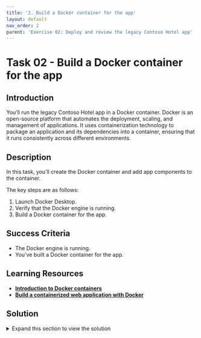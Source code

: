 ```yaml
---
title: '2. Build a Docker container for the app'
layout: default
nav_order: 2
parent: 'Exercise 02: Deploy and review the legacy Contoso Hotel app'
---
```


# Task 02 - Build a Docker container for the app

<!--- Estimated time: 7 minutes---> 

## Introduction

You’ll run the legacy Contoso Hotel app in a Docker container. Docker is an open-source platform that automates the deployment, scaling, and management of applications. It uses containerization technology to package an application and its dependencies into a container, ensuring that it runs consistently across different environments.

## Description

In this task, you’ll create the Docker container and add app components to the container.

The key steps are as follows:

1. Launch Docker Desktop. 
1. Verify that the Docker engine is running.
1. Build a Docker container for the app.

## Success Criteria

- The Docker engine is running.
- You’ve built a Docker container for the app.

## Learning Resources

- [**Introduction to Docker containers**](https://learn.microsoft.com/en-us/training/modules/intro-to-docker-containers/ )
- [**Build a containerized web application with Docker**](https://learn.microsoft.com/en-us/training/modules/intro-to-containers/)

## Solution

<details markdown="block">
<summary>Expand this section to view the solution</summary>

1. Open **Docker Desktop**. Wait for the app to start. After the app starts, wait for the app to start Docker Engine.

    ![x2zpfcur.png](../../media/x2zpfcur.png)

   {: .note }
   > After Docker Engine starts, the Docker UI should resemble the following screenshot. Docker will display any running containers.

    ![3vhwsgbg.png](../../media/3vhwsgbg.png)

1. Minimize Docker Desktop but don’t close the app.

1. Enter the following command at the Visual Studio Terminal window prompt and select **Enter**. This command allows you to run commands as an administrator.

    ```
    Start-Process powershell -Verb runAs
    ```

1. In the User Account Control window that displays, select **Yes**. A PowerShell window opens.

    ![hj3c4ve2.png](../../media/hj3c4ve2.png)

1. Enter the following command at the PowerShell prompt and then select **Enter**. This command configures the Docker daemon to start automatically.

    ```
    Set-Service -Name com.docker.service -StartupType Automatic
    ```

   {: .warning }
   > The Set-Service command will fail if you’re not running PowerShell as an administrator.

1. Enter the following command at the PowerShell prompt and then select **Enter**. This command manually starts the Docker daemon.

    ```
    Start-Service -Name com.docker.service
    ```

    ![ld27t68z.png](../../media/ld27t68z.png)

1. Enter the following command at the PowerShell prompt and then select **Enter**. This command checks the status of the Docker daemon. Verify that the results show the Docker daemon is running.

    ```
    Get-Service -Name com.docker.service
    ```

    ![2w42g4so.png](../../media/2w42g4so.png)

1. Minimize the PowerShell window. Return to Visual Studio Code.

1. Modify the file path, if needed, for the following command to point to the **Downloads\ContosoHotel** folder that you created. Enter the command at the Visual Studio Code Terminal window and then select **Enter**. This command switches the context to the folder where the cloned repository resides.

    ```
    cd $PATH_TO_DOWNLOADS_FOLDER\ContosoHotel
    ```

    ![m6q69ffk.png](../../media/m6q69ffk.png)

1. Before building the container, we must update the Dockerfile to use a compatible Python Docker image. In Visual Studio Code, select **File**, then **Open File**...

1. Navigate to **Downloads\ContosoHotel**, then open **Dockerfile**

    ![e98uxuml.jpg](../../media/e98uxuml.jpg)

1. Change line 2 to the following:

    ```
    FROM python:3.11-slim-bookworm
    ```

    ![vuqrzy2k.jpg](../../media/vuqrzy2k.jpg)

   {: .note }
   > The latest Python base image used in the line before, may be incompatible with other packages in the lab.

1. Save your changes.

1. Enter the following command at the Terminal window prompt and then select **Enter**. This command builds the container for the app. Wait while the container builds.

    ```
    docker build -t "pycontosohotel:v1.0.0" .
    ```

    ![yhdwim2f.png](../../media/yhdwim2f.png)

   {: .note }
   > It may take 2-3 minutes to build the container.

1. Leave Visual Studio Code open. You’ll use the tool in the next task.

</details>
